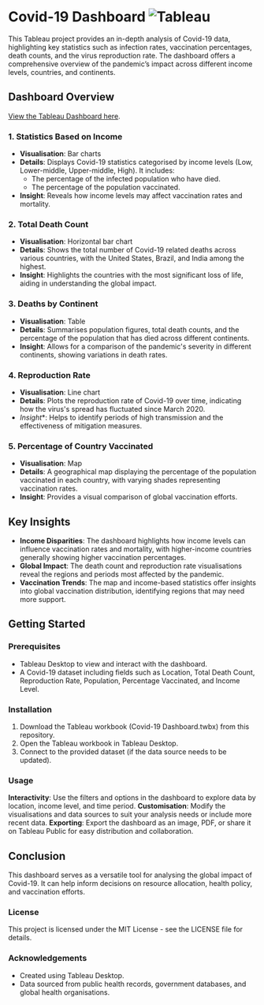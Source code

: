 # Covid-19 Dashboard ![Tableau](https://img.shields.io/badge/Tableau-E97627.svg?style=for-the-badge&logo=Tableau&logoColor=white)
This Tableau project provides an in-depth analysis of Covid-19 data, highlighting key statistics such as infection rates, vaccination percentages, death counts, and the virus reproduction rate. The dashboard offers a comprehensive overview of the pandemic’s impact across different income levels, countries, and continents.

## Dashboard Overview

[View the Tableau Dashboard here](https://public.tableau.com/app/profile/william.hearne/viz/Covid19Dashboard_17254677942960/Dashboard1).
### **1. Statistics Based on Income**
- **Visualisation**: Bar charts
- **Details**: Displays Covid-19 statistics categorised by income levels (Low, Lower-middle, Upper-middle, High). It includes:
    - The percentage of the infected population who have died.
    - The percentage of the population vaccinated.
- **Insight**: Reveals how income levels may affect vaccination rates and mortality.
### 2. **Total Death Count**
- **Visualisation**: Horizontal bar chart
- **Details**: Shows the total number of Covid-19 related deaths across various countries, with the United States, Brazil, and India among the highest.
- **Insight**: Highlights the countries with the most significant loss of life, aiding in understanding the global impact.
### 3. **Deaths by Continent**
- **Visualisation**: Table
- **Details**: Summarises population figures, total death counts, and the percentage of the population that has died across different continents.
- **Insight**: Allows for a comparison of the pandemic's severity in different continents, showing variations in death rates.
### 4. **Reproduction Rate**
- **Visualisation**: Line chart
- **Details**: Plots the reproduction rate of Covid-19 over time, indicating how the virus's spread has fluctuated since March 2020.
- *Insight**: Helps to identify periods of high transmission and the effectiveness of mitigation measures.
### 5. **Percentage of Country Vaccinated**
- **Visualisation**: Map
- **Details**: A geographical map displaying the percentage of the population vaccinated in each country, with varying shades representing vaccination rates.
- **Insight**: Provides a visual comparison of global vaccination efforts.
## Key Insights
- **Income Disparities**: The dashboard highlights how income levels can influence vaccination rates and mortality, with higher-income countries generally showing higher vaccination percentages.
- **Global Impact**: The death count and reproduction rate visualisations reveal the regions and periods most affected by the pandemic.
- **Vaccination Trends**: The map and income-based statistics offer insights into global vaccination distribution, identifying regions that may need more support.
## Getting Started
### Prerequisites
- Tableau Desktop to view and interact with the dashboard.
- A Covid-19 dataset including fields such as Location, Total Death Count, Reproduction Rate, Population, Percentage Vaccinated, and Income Level.
### Installation

1. Download the Tableau workbook (Covid-19 Dashboard.twbx) from this repository.
2. Open the Tableau workbook in Tableau Desktop.
3. Connect to the provided dataset (if the data source needs to be updated).

### Usage
**Interactivity**: Use the filters and options in the dashboard to explore data by location, income level, and time period.
**Customisation**: Modify the visualisations and data sources to suit your analysis needs or include more recent data.
**Exporting**: Export the dashboard as an image, PDF, or share it on Tableau Public for easy distribution and collaboration.


## Conclusion
This dashboard serves as a versatile tool for analysing the global impact of Covid-19. It can help inform decisions on resource allocation, health policy, and vaccination efforts.

### License
This project is licensed under the MIT License - see the LICENSE file for details.

### Acknowledgements
- Created using Tableau Desktop.
- Data sourced from public health records, government databases, and global health organisations.
